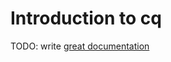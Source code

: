 # Introduction to cq

TODO: write [great documentation](http://jacobian.org/writing/what-to-write/)
